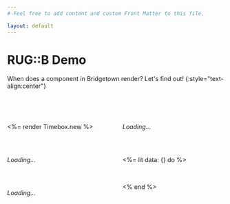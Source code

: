 ```yaml
---
# Feel free to add content and custom Front Matter to this file.

layout: default
---
```


# RUG::B Demo

When does a component in Bridgetown render? Let's find out!
{:style="text-align:center"}

<section style="margin-block-start: 4rem; display: grid; grid-template-columns: 1fr 1fr; gap: 2rem">

  <%= render Timebox.new %>

  <turbo-frame id="timeboxed" src="/timebox">
    <p><em>Loading…</em></p>
  </turbo-frame>

  <time-box-lit>
    <p slot="loading"><em>Loading…</em></p>
  </time-box-lit>

  <%= lit data: {} do %>
    <time-box-lit>
      <p slot="loading"><em>Loading…</em></p>
    </time-box-lit>
  <% end %>
</section>
